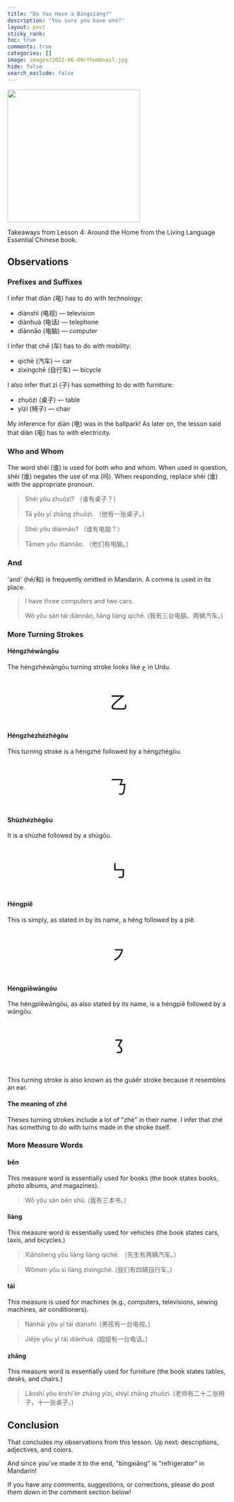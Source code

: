 ```yaml
---
title: "Do You Have a Bīngxiāng?"
description: "You sure you have one?"
layout: post
sticky_rank:
toc: true
comments: true
categories: []
image: images/2022-06-09/thumbnail.jpg
hide: false
search_exclude: false
---
```


<img src="{{ site.baseurl }}/images/2022-06-09/thumbnail.jpg" width="300">

Takeaways from Lesson 4: Around the Home from the Living Language Essential 
Chinese book.

## Observations

### Prefixes and Suffixes

I infer that diàn (电) has to do with technology:
- diànshì (电视) — television
- diànhuà (电话) — telephone
- diànnǎo (电脑) — computer

I infer that chē (车) has to do with mobility:
- qìchē (汽车) — car
- zìxíngchē (自行车) — bicycle

I also infer that zi (子) has something to do with furniture:
- zhuōzi (桌子) — table
- yǐzi (椅子) — chair

My inference for diàn (电) was in the ballpark! As later on, the lesson said 
that diàn (电) has to with electricity.

### Who and Whom

The word shéi (谁) is used for both who and whom. When used in question, shéi 
(谁) negates the use of ma (吗). When responding, replace shéi (谁) with the 
appropriate pronoun.

> Shéi yǒu zhuōzi? （谁有桌子？）
> 
> Tā yǒu yī zhāng zhuōzi. （他有一张桌子。）

> Shéi yǒu diànnǎo? （谁有电脑？）
> 
> Tāmen yǒu diànnǎo. （他们有电脑。）

### And

'and' (hé/和) is frequently omitted in Mandarin. A comma is used in its place.

> I have three computers and two cars.
> 
> Wǒ yǒu sān tái diànnǎo, liǎng liàng qìchē. (我有三台电脑，两辆汽车。)

### More Turning Strokes

#### **Héngzhéwāngōu**

The héngzhéwāngōu turning stroke looks like ح in Urdu.

<p style="font-size:40px; text-align:center;">乙</p>

#### **Héngzhézhézhégōu**

This turning stroke is a héngzhé followed by a héngzhégōu.

<p style="font-size:40px; text-align:center;">𠄎</p>

#### **Shùzhézhégōu**

It is a shùzhé followed by a shùgōu.

<p style="font-size:40px; text-align:center;">㇉</p>

#### **Héngpiě**

This is simply, as stated in by its name, a héng followed by a piě.

<p style="font-size:40px; text-align:center;">㇇</p>

#### **Héngpiěwāngōu**

The héngpiěwāngōu, as also stated by its name, is a héngpiě followed by a 
wāngōu.

<p style="font-size:40px; text-align:center;">㇌</p>

This turning stroke is also known as the guàěr stroke because it resembles 
an ear.

#### **The meaning of zhé**

Theses turning strokes include a lot of "zhé" in their name. I infer that 
zhé has something to do with turns made in the stroke itself.

### More Measure Words

#### **běn**

This measure word is essentially used for books (the book states books, 
photo albums, and magazines).

> Wǒ yǒu sān běn shū. (我有三本书。)

#### **liàng**

This measure word is essentially used for vehicles (the book states cars, 
taxis, and bicycles.)

> Xiānsheng yǒu liǎng liàng qìchē. （先生有两辆汽车。）

> Wǒmen yǒu sì liàng zìxíngchē. (我们有四辆自行车。)

#### **tái**

This measure is used for machines (e.g., computers, televisions, sewing 
machines, air conditioners).

> Nánhái yǒu yī tái diànshì. (男孩有一台电视。)

> Jiějie yǒu yī tái diànhuà. (姐姐有一台电话。)

#### **zhāng**

This measure word is essentially used for furniture (the book states tables, 
desks, and chairs.)

> Lǎoshī yǒu èrshí'èr zhāng yǐzi, shíyī zhāng zhuōzi. (老师有二十二张椅子，十一张桌子。)

## Conclusion

That concludes my observations from this lesson. Up next: descriptions, 
adjectives, and colors.

And since you've made it to the end, "bīngxiāng" is "refrigerator" in Mandarin!

If you have any comments, suggestions, or corrections, please do post them 
down in the comment section below!